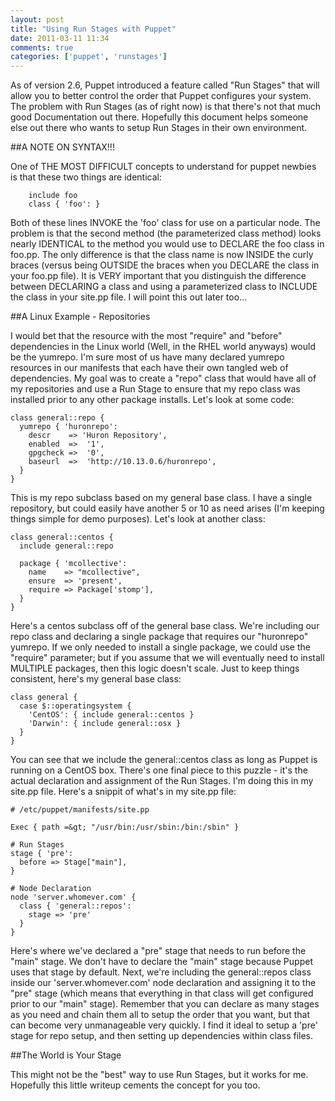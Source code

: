 ```yaml
---
layout: post
title: "Using Run Stages with Puppet"
date: 2011-03-11 11:34
comments: true
categories: ['puppet', 'runstages']
---
```



As of version 2.6, Puppet introduced a feature called "Run Stages" that will allow you to better control the order that Puppet configures your system.  The problem with Run Stages (as of right now) is that there's not that much good Documentation out there.  Hopefully this document helps someone else out there who wants to setup Run Stages in their own environment.

##A NOTE ON SYNTAX!!!

One of THE MOST DIFFICULT concepts to understand for puppet newbies is that these two things are identical:

```puppet
    include foo
    class { 'foo': }
```

Both of these lines INVOKE the 'foo' class for use on a particular node.  The problem is that the second method (the parameterized class method) looks nearly IDENTICAL to the method you would use to DECLARE the foo class in foo.pp.  The only difference is that the class name is now INSIDE the curly braces (versus being OUTSIDE the braces when you DECLARE the class in your foo.pp file).  It is VERY important that you distinguish the difference between DECLARING a class and using a parameterized class to INCLUDE the class in your site.pp file.  I will point this out later too... 

##A Linux Example - Repositories

I would bet that the resource with the most "require" and "before" dependencies in the Linux world (Well, in the RHEL world anyways) would be the yumrepo.  I'm sure most of us have many declared yumrepo resources in our manifests that each have their own tangled web of dependencies.  My goal was to create a "repo" class that would have all of my repositories and use a Run Stage to ensure that my repo class was installed prior to any other package installs.  Let's look at some code:

```puppet
class general::repo {
  yumrepo { 'huronrepo':
    descr    => 'Huron Repository',
    enabled  =>  '1',
    gpgcheck =>  '0',
    baseurl  =>  'http://10.13.0.6/huronrepo',
  }
}
```

This is my repo subclass based on my general base class.  I have a single repository, but could easily have another 5 or 10 as need arises (I'm keeping things simple for demo purposes).  Let's look at another class:

```puppet
class general::centos {
  include general::repo
  
  package { 'mcollective':
    name    => "mcollective",
    ensure  => 'present',
    require => Package['stomp'],
  }
}
```

Here's a centos subclass off of the general base class.  We're including our repo class and declaring a single package that requires our "huronrepo" yumrepo.  If we only needed to install a single package, we could use the "require" parameter; but if you assume that we will eventually need to install MULTIPLE packages, then this logic doesn't scale. Just to keep things consistent, here's my general base class:

```puppet
class general {
  case $::operatingsystem {
    'CentOS': { include general::centos }
    'Darwin': { include general::osx }
  }
}
```

You can see that we include the general::centos class as long as Puppet is running on a CentOS box.  There's one final piece to this puzzle - it's the actual declaration and assignment of the Run Stages.  I'm doing this in my site.pp file.  Here's a snippit of what's in my site.pp file:

```puppet
# /etc/puppet/manifests/site.pp

Exec { path =&gt; "/usr/bin:/usr/sbin:/bin:/sbin" }

# Run Stages
stage { 'pre':
  before => Stage["main"],
}

# Node Declaration
node 'server.whomever.com' {
  class { 'general::repos': 
    stage => 'pre'
  }
}
```

Here's where we've declared a "pre" stage that needs to run before the "main" stage.  We don't have to declare the "main" stage because Puppet uses that stage by default.  Next, we're including the general::repos class inside our 'server.whomever.com' node declaration and assigning it to the "pre" stage (which means that everything in that class will get configured prior to our "main" stage).  Remember that you can declare as many stages as you need and chain them all to setup the order that you want, but that can become very unmanageable very quickly.  I find it ideal to setup a 'pre' stage for repo setup, and then setting up dependencies within class files.

##The World is Your Stage

This might not be the "best" way to use Run Stages, but it works for me.  Hopefully this little writeup cements the concept for you too.
